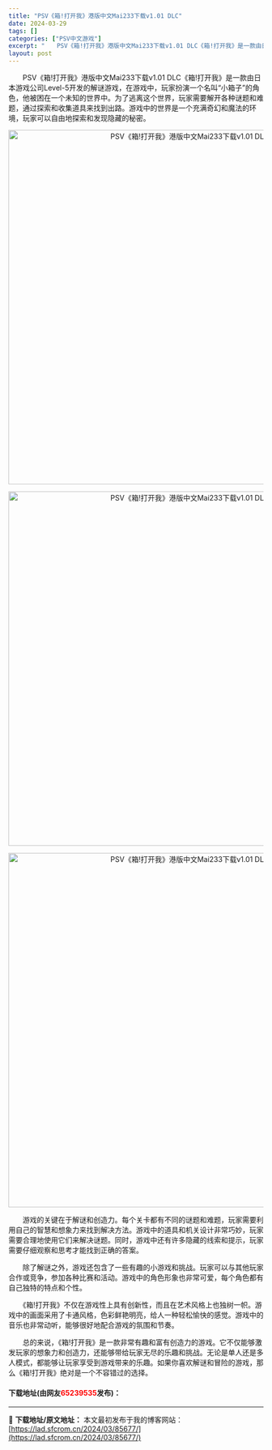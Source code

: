 ```yaml
---
title: "PSV《箱!打开我》港版中文Mai233下载v1.01 DLC"
date: 2024-03-29
tags: []
categories: ["PSV中文游戏"]
excerpt: "　　PSV《箱!打开我》港版中文Mai233下载v1.01 DLC《箱!打开我》是一款由日本游戏公司Level-5开发的解谜游戏，在游戏中，玩家扮演一个名叫&ldquo;小箱子&rdquo;的角色，他被困在一个未知的世界中。为了逃离这个世界，玩家需要解开各种谜题和难题，通过探索和收集道具来找到出路。&hellip;"
layout: post
---
```


 <p>　　PSV《箱!打开我》港版中文Mai233下载v1.01 DLC《箱!打开我》是一款由日本游戏公司Level-5开发的解谜游戏，在游戏中，玩家扮演一个名叫&ldquo;小箱子&rdquo;的角色，他被困在一个未知的世界中。为了逃离这个世界，玩家需要解开各种谜题和难题，通过探索和收集道具来找到出路。游戏中的世界是一个充满奇幻和魔法的环境，玩家可以自由地探索和发现隐藏的秘密。</p> <p align="center"><img align="" border="0" src="https://lad.sfcrom.cn/wp-content/uploads/2024/03/20240329_660674c05643e.webp" width="700" alt="PSV《箱!打开我》港版中文Mai233下载v1.01 DLC" /></p> <p align="center"><img align="" border="0" src="https://lad.sfcrom.cn/wp-content/uploads/2024/03/20240329_660674c0abf20.webp" width="700" alt="PSV《箱!打开我》港版中文Mai233下载v1.01 DLC" /></p> <p align="center"><img align="" border="0" src="https://lad.sfcrom.cn/wp-content/uploads/2024/03/20240329_660674c123c7f.webp" width="700" alt="PSV《箱!打开我》港版中文Mai233下载v1.01 DLC" /></p> <p>　　游戏的关键在于解谜和创造力。每个关卡都有不同的谜题和难题，玩家需要利用自己的智慧和想象力来找到解决方法。游戏中的道具和机关设计非常巧妙，玩家需要合理地使用它们来解决谜题。同时，游戏中还有许多隐藏的线索和提示，玩家需要仔细观察和思考才能找到正确的答案。</p> <p>　　除了解谜之外，游戏还包含了一些有趣的小游戏和挑战。玩家可以与其他玩家合作或竞争，参加各种比赛和活动。游戏中的角色形象也非常可爱，每个角色都有自己独特的特点和个性。</p> <p>　　《箱!打开我》不仅在游戏性上具有创新性，而且在艺术风格上也独树一帜。游戏中的画面采用了卡通风格，色彩鲜艳明亮，给人一种轻松愉快的感觉。游戏中的音乐也非常动听，能够很好地配合游戏的氛围和节奏。</p> <p>　　总的来说，《箱!打开我》是一款非常有趣和富有创造力的游戏。它不仅能够激发玩家的想象力和创造力，还能够带给玩家无尽的乐趣和挑战。无论是单人还是多人模式，都能够让玩家享受到游戏带来的乐趣。如果你喜欢解谜和冒险的游戏，那么《箱!打开我》绝对是一个不容错过的选择。</p> <p><h4>下载地址(由网友<font color="red">65239535</font>发布)：</h4></p> 

---
📖 **下载地址/原文地址：** 本文最初发布于我的博客网站：[https://lad.sfcrom.cn/2024/03/85677/](https://lad.sfcrom.cn/2024/03/85677/)
